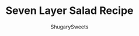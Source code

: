 ---
layout: ../../layouts/MarkdownPostLayout.astro
title: Seven Layer Salad Recipe
author: ShugarySweets
pubDate: 2019-07-09
description: "A classic, easy 7 layer Salad recipe served in a trifle bowl. So many options for the seven layers, you choose what you love. Perfect for potlucks!"
image_url: https://www.shugarysweets.com/wp-content/uploads/2019/07/seven-layer-salad-1.jpg
tags: ["Salad and Sides","American"]
calories: 390
protein: 12
carbohydrates: 13
fats: 33
fiber: 2
ingredients: ["8 Large Eggs, hard boiled, quartered","1 package (12 oz) bacon, cooked and crumbled","8 cups Iceberg lettuce","1 medium red onion, sliced thin","1 pint cherry tomatoes (or grape tomatoes), halved","12 oz frozen peas, thawed","1 can (4 oz) sliced black olives, drained","1 red pepper, seeded and sliced thin (or diced)","8 oz shredded cheddar cheese","2 green onions, chopped","1 1/2 cups Mayonnaise","1/2 cup Sour Cream","1/4 cup Buttermilk","3 Tbsp sugar","2 tsp apple cider vinegar","1 tsp salt","1/2 tsp black pepper","1 tsp onion powder"]
serves: 12
time: "25 minutes"
prepTime: "15 minutes"
instructions: ["Make your hard boiled eggs. You'll need about 6-8 large eggs for this recipe. I love using my Instant Pot Hard Boiled Egg recipe for quick and perfect eggs. Once cooked, cut eggs into quarters.","Prepare your bacon. To get perfect crisp bacon I opt to fry it up in a skillet while my eggs are cooking! Crumble the bacon once it is cooked to a crisp!","Cut and dice your remaining vegetables. (see ingredients above).","Mix the dressing. Using a medium size bowl, whisk together the mayonnaise, sour cream, buttermilk, granulated sugar, cider vinegar, salt, pepper, and onion powder.","Assemble the salad. In a large trifle bowl or clear glass salad bowl, layer 1/2 of the chopped lettuce, cherry tomatoes, red onion, hard boiled eggs. Add about 1/3 of the dressing. Top with the remaining lettuce, black olives, peas, and red bell pepper. Add the remaining dressing on top. ","Garnish the top of the salad with shredded cheese, bacon crumbles, and green onions slices (optional). ","Refrigerate. It's very important for a seven layer salad to chill in the refrigerator for 8 hours or overnight. Cover with plastic wrap and refrigerate. SERVE and ENJOY."]
nutrition: ["390 calories","13 grams carbohydrates","160 milligrams cholesterol","33 grams fat","2 grams fiber","12 grams protein","9 grams saturated fat","575 grams sodium","8 grams sugar","0 grams trans fat","21 grams unsaturated fat"]
---